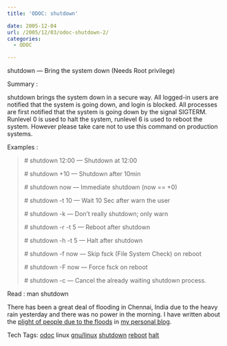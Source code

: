```yaml
---
title: 'ODOC: shutdown'

date: 2005-12-04
url: /2005/12/03/odoc-shutdown-2/
categories:
  - ODOC

---
```

shutdown &#8212; Bring the system down (Needs Root privilege)

Summary :

shutdown brings the system down in a secure way. All logged-in users are notified that the system is going down, and login is blocked. All processes are first notified that the system is going down by the signal SIGTERM. Runlevel 0 is used to halt the system, runlevel 6 is used to reboot the system. However please take care not to use this command on production systems.

Examples :

> \# shutdown 12:00 &#8212; Shutdown at 12:00
> 
> \# shutdown +10 &#8212; Shutdown after 10min
> 
> \# shutdown now &#8212; Immediate shutdown (now == +0)
> 
> \# shutdown -t 10 &#8212; Wait 10 Sec after warn the user
> 
> \# shutdown -k &#8212; Don&#8217;t really shutdown; only warn
> 
> \# shutdown -r -t 5 &#8212; Reboot after shutdown
> 
> \# shutdown -h -t 5 &#8212; Halt after shutdown
> 
> \# shutdown -f now &#8212; Skip fsck (File System Check) on reboot
> 
> \# shutdown -F now &#8212; Force fsck on reboot
> 
> \# shutdown -c &#8212; Cancel the already waiting shutdown process.

Read : man shutdown

There has been a great deal of flooding in Chennai, India due to the heavy rain yesterday and there was no power in the morning. I have written about the [plight of people due to the floods][1] in [my personal blog][2].

<div>
  Tech Tags: <a rel="tag" href="http://technorati.com/tag/odoc">odoc</a> linux <a rel="tag" href="http://technorati.com/tag/gnu/linux">gnu/linux</a> <a rel="tag" href="http://technorati.com/tag/shutdown">shutdown</a> <a rel="tag" href="http://technorati.com/tag/reboot">reboot</a> <a rel="tag" href="http://technorati.com/tag/halt">halt</a> <a rel="tag" href="http://technorati.com/tag/" />
</div>

 [1]: http://srinivasan.wordpress.com/2005/12/03/flooding-in-chennai/
 [2]: http://srinivasan.wordpress.com/